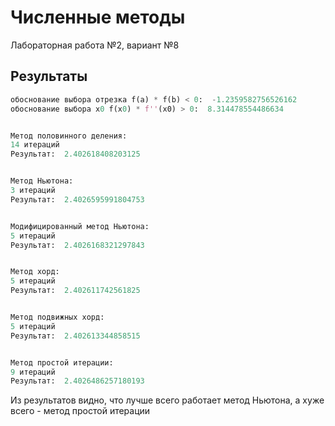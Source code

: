# Численные методы

Лабораторная работа №2, вариант №8

## Результаты

```python
обоснование выбора отрезка f(a) * f(b) < 0:  -1.2359582756526162
обоснование выбора х0 f(х0) * f''(x0) > 0:  8.314478554486634


Метод половинного деления:
14 итераций
Результат:  2.402618408203125 


Метод Ньютона:
3 итераций
Результат:  2.4026595991804753


Модифицированный метод Ньютона:
5 итераций
Результат:  2.4026168321297843


Метод хорд:
5 итераций
Результат:  2.402611742561825


Метод подвижных хорд:
5 итераций
Результат:  2.402613344858515


Метод простой итерации:
9 итераций
Результат:  2.4026486257180193
```
Из результатов видно, что лучше всего работает метод Ньютона, а хуже всего - метод простой итерации
